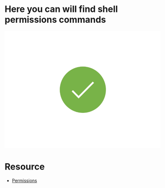 # Here you can will find shell permissions commands

![pictureeeeeeeeeeeeeeeeeeeeeeeeeeeeeeeeeeeeeeeeeeeee    ](https://github.com/hananemazyan/alx-system_engineering-devops/blob/master/0x01-shell_permissions/check-clipart-gif-animation-18.gif)

# Resource
* [Permissions](http://linuxcommand.org/lc3_lts0090.php) 
